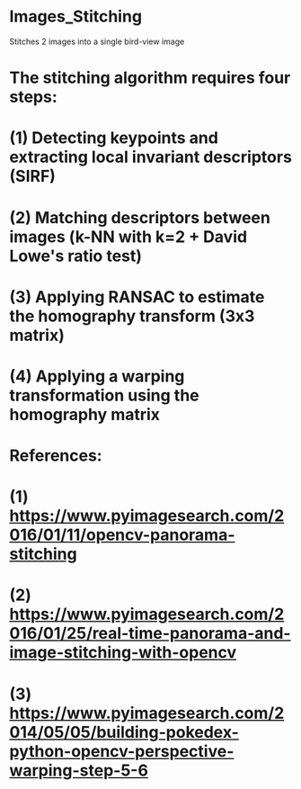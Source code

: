# Images_Stitching
Stitches 2 images into a single bird-view image

# The stitching algorithm requires four steps:
# (1) Detecting keypoints and extracting local invariant descriptors (SIRF)
# (2) Matching descriptors between images (k-NN with k=2 + David Lowe's ratio test)
# (3) Applying RANSAC to estimate the homography transform (3x3 matrix)
# (4) Applying a warping transformation using the homography matrix
#
# References:
# (1) https://www.pyimagesearch.com/2016/01/11/opencv-panorama-stitching
# (2) https://www.pyimagesearch.com/2016/01/25/real-time-panorama-and-image-stitching-with-opencv
# (3) https://www.pyimagesearch.com/2014/05/05/building-pokedex-python-opencv-perspective-warping-step-5-6
